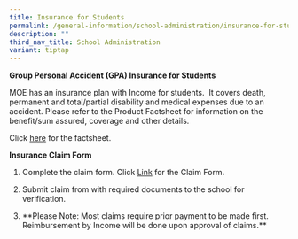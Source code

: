 ```yaml
---
title: Insurance for Students
permalink: /general-information/school-administration/insurance-for-students/
description: ""
third_nav_title: School Administration
variant: tiptap
---
```

<p><strong>Group Personal Accident (GPA) Insurance for Students</strong></p><p>MOE has an insurance plan with Income for students.&nbsp; It covers death, permanent and total/partial disability and medical expenses due to an accident. Please refer to the Product Factsheet for information on the benefit/sum assured, coverage and other details.</p><p>Click&nbsp;<a href="/files/MOE Insurance/Product_Fact_Sheet_Year_2024.pdf" rel="noopener noreferrer nofollow" target="_blank">here</a>&nbsp;for the factsheet.</p><p><strong>Insurance Claim Form</strong></p><ol><li><p>Complete the claim form. Click&nbsp;<a href="/files/MOE%20Insurance/GPA%20Product%20Fact%20Sheet%202022.pdf" rel="noopener noreferrer nofollow" target="_blank">Link</a>&nbsp;for the Claim Form.</p></li><li><p>Submit claim from with required documents to the school for verification.</p></li><li><p>**Please Note: Most claims require prior payment to be made first. Reimbursement by Income will be done upon approval of claims.**</p></li></ol><p></p>